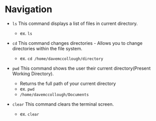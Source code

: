 # Navigation

- `ls`      This command displays a list of files in current directory.  
    - ex. `ls`

- `cd`      This command changes directories - Allows you to change directories within the file system.  
    - ex. `cd /home/davemccollough/directory`

- `pwd`     This command shows the user their current directory(Present Working Directory).
    - Returns the full path of your current directory
    - ex. `pwd`
    - `/home/davemccollough/Documents`

- `clear`   This command clears the terminal screen.  
    - ex. `clear`
